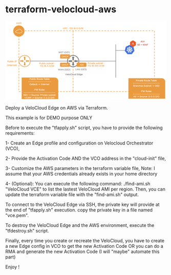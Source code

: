 # terraform-velocloud-aws

![AWS Network Topology](AWS-Network-Topolgy.png)

Deploy a VeloCloud Edge on AWS via Terraform.

This example is for DEMO purpose ONLY

Before to execute the "tfapply.sh" script, you have to provide the following requirements:

1- Create an Edge profile and configuration on Velocloud Orchestrator (VCO),

2- Provide the Activation Code AND the VCO address in the "cloud-init" file,

3- Customize the AWS parameters in the terraform variable file,
Note: I assume that your AWS credentials already exists in your home directory

4- (Optional): You can execute the following command: ./find-ami.sh "VeloCloud VCE" to list the lastest VeloCloud AMI per region. Then, you can update the terraform variable file with the "find-ami.sh" output.

To connect to the VeloCloud Edge via SSH, the private key will provide at the end of "tfapply.sh" execution.
copy the private key in a file named "vce.pem".

To destroy the VeloCloud Edge and the AWS environment, execute the "tfdestroy.sh" script.

Finally, every time you create or recreate the VeloCloud, you have to create a new Edge config in VCO to get the new Activation Code OR you can do a RMA and generate the new Activation Code (I will "maybe" automate this part)

Enjoy !
